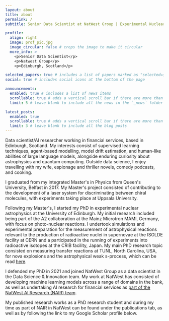 ```yaml
---
layout: about
title: about
permalink: /
subtitle: Senior Data Scientist at NatWest Group | Experimental Nuclear Astrophysics PhD Graduate

profile:
  align: right
  image: prof_pic.jpg
  image_circular: false # crops the image to make it circular
  more_info: >
    <p>Senior Data Scientist</p>
    <p>Natwest Group</p>
    <p>Edinburgh, Scotland</p>

selected_papers: true # includes a list of papers marked as "selected={true}"
social: true # includes social icons at the bottom of the page

announcements:
  enabled: true # includes a list of news items
  scrollable: true # adds a vertical scroll bar if there are more than 3 news items
  limit: 5 # leave blank to include all the news in the `_news` folder

latest_posts:
  enabled: true
  scrollable: true # adds a vertical scroll bar if there are more than 3 new posts items
  limit: 3 # leave blank to include all the blog posts
---
```

Data scientist/AI researcher working in financial services, based in Edinburgh, Scotland.
My interests consist of supervised learning techniques, agent-based modelling, model drift estimation, and human-like abilities of large language models, alongside enduring curiosity about astrophysics and quantum computing.
Outside data science, I enjoy travelling with my wife, espionage and thriller novels, comedy podcasts, and cooking.

I graduated from my integrated Master's in Physics from Queen's University, Belfast in 2017.
My Master's project consisted of contributing to the development of a laser system for discriminating between chiral molecules, with experiments taking place at Uppsala University.

Following my Master's, I started my PhD in experimental nuclear astrophysics at the University of Edinburgh.
My initial research included being part of the A2 collaboration at the Mainz Microtron MAMI, Germany, with focus on photo-nuclear reactions.
I undertook simulations and experimental preparation for the measurement of astrophysical reactions relevant to the production of radioactive nuclei in supernovae at the ISOLDE facility at CERN and a participated in the running of experiments into radioactive isotopes at the CRIB facility, Japan.
My main PhD research topic consisted on measuring transfer reactions at TUNL, North Carolina, USA, for nova explosions and
the astrophysical weak s-process, which can be read [here](https://era.ed.ac.uk/handle/1842/38582).

I defended my PhD in 2021 and joined NatWest Group as a data scientist in the Data Science &amp; Innovation team.
My work at NatWest has consisted of developing machine learning models across a range of domains in the bank, as well as undertaking AI research for financial services as [part of the NatWest AI Research (NAIR) team](https://www.natwestgroup.com/news-and-insights/latest-stories/ai-and-data/2024/aug/ai-research.html).

My published research works as a PhD research student and during my time as part of NAIR in NatWest can be found under the publications tab, as well as by following the link to my Google Scholar profile below.
